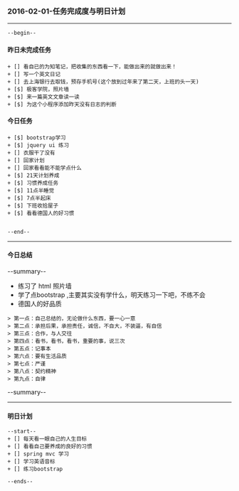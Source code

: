 ### 2016-02-01-任务完成度与明日计划

----------------------------------------------------------------------------------------------------------
    --begin--
#### 昨日未完成任务
    + [] 看自已的为知笔记，把收集的东西看一下，能做出来的就做出来！
    + [] 写一个英文日记
    + [] 去上海银行去取钱，预存手机号(这个放到过年来了第二天，上班的头一天)
    + [$] 极客学院，照片墙
    + [$] 来一篇英文文章读一读
    + [$] 为这个小程序添加昨天没有日志的判断

#### 今日任务
    + [$] bootstrap学习
    + [$] jquery ui 练习
    + [] 衣服干了没有
    + [] 回家计划
    + [] 回家看看能不能学点什么
    + [$] 21天计划养成
    + [$] 习惯养成任务
    + [$] 11点半睡觉
    + [$] 7点半起床
    + [$] 下班收拾屋子
    + [$] 看看德国人的好习惯
    
    
	--end--

----------------------------------------------------------------------------------------------------------
#### 今日总结
--summary--
- 练习了 html 照片墙
- 学了点bootstrap ,主要其实没有学什么，明天练习一下吧，不练不会
- 德国人的好品质 
```	
> 第一点：自己总结的，无论做什么东西，要一心一意
> 第二点：承担后果，承担责任，诚信，不自大，不装逼，有自信
> 第三点：合作，与人交往
> 第四点：看书，看书，看书，重要的事，说三次
> 第五点：记事本
> 第六点：要有生活品质
> 第七点：严谨
> 第八点：契约精神
> 第九点：自律
```

--summary--

----------------------------------------------------------------------------------------------------------
#### 明日计划
    --start--
    + [] 每天看一眼自己的人生目标
    + [] 看看自己要养成的良好的习惯
    + [] spring mvc 学习
    + [] 学习英语音标
    + [] 练习bootstrap 
    
    --ends--
